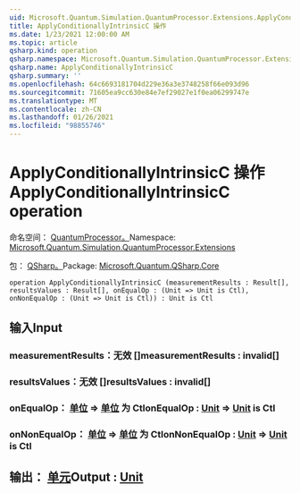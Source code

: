 ```yaml
---
uid: Microsoft.Quantum.Simulation.QuantumProcessor.Extensions.ApplyConditionallyIntrinsicC
title: ApplyConditionallyIntrinsicC 操作
ms.date: 1/23/2021 12:00:00 AM
ms.topic: article
qsharp.kind: operation
qsharp.namespace: Microsoft.Quantum.Simulation.QuantumProcessor.Extensions
qsharp.name: ApplyConditionallyIntrinsicC
qsharp.summary: ''
ms.openlocfilehash: 64c6693181704d229e36a3e3748258f66e093d96
ms.sourcegitcommit: 71605ea9cc630e84e7ef29027e1f0ea06299747e
ms.translationtype: MT
ms.contentlocale: zh-CN
ms.lasthandoff: 01/26/2021
ms.locfileid: "98855746"
---
```

# <a name="applyconditionallyintrinsicc-operation"></a><span data-ttu-id="0162d-102">ApplyConditionallyIntrinsicC 操作</span><span class="sxs-lookup"><span data-stu-id="0162d-102">ApplyConditionallyIntrinsicC operation</span></span>

<span data-ttu-id="0162d-103">命名空间： [QuantumProcessor。](xref:Microsoft.Quantum.Simulation.QuantumProcessor.Extensions)</span><span class="sxs-lookup"><span data-stu-id="0162d-103">Namespace: [Microsoft.Quantum.Simulation.QuantumProcessor.Extensions](xref:Microsoft.Quantum.Simulation.QuantumProcessor.Extensions)</span></span>

<span data-ttu-id="0162d-104">包： [QSharp。](https://nuget.org/packages/Microsoft.Quantum.QSharp.Core)</span><span class="sxs-lookup"><span data-stu-id="0162d-104">Package: [Microsoft.Quantum.QSharp.Core](https://nuget.org/packages/Microsoft.Quantum.QSharp.Core)</span></span>




```qsharp
operation ApplyConditionallyIntrinsicC (measurementResults : Result[], resultsValues : Result[], onEqualOp : (Unit => Unit is Ctl), onNonEqualOp : (Unit => Unit is Ctl)) : Unit is Ctl
```


## <a name="input"></a><span data-ttu-id="0162d-105">输入</span><span class="sxs-lookup"><span data-stu-id="0162d-105">Input</span></span>

### <a name="measurementresults--__invalidresult__"></a><span data-ttu-id="0162d-106">measurementResults：__无效 <Result>__[]</span><span class="sxs-lookup"><span data-stu-id="0162d-106">measurementResults : __invalid<Result>__[]</span></span>




### <a name="resultsvalues--__invalidresult__"></a><span data-ttu-id="0162d-107">resultsValues：__无效 <Result>__[]</span><span class="sxs-lookup"><span data-stu-id="0162d-107">resultsValues : __invalid<Result>__[]</span></span>




### <a name="onequalop--unit--unit--is-ctl"></a><span data-ttu-id="0162d-108">onEqualOp： [单位](xref:microsoft.quantum.lang-ref.unit) => [单位](xref:microsoft.quantum.lang-ref.unit)  为 Ctl</span><span class="sxs-lookup"><span data-stu-id="0162d-108">onEqualOp : [Unit](xref:microsoft.quantum.lang-ref.unit) => [Unit](xref:microsoft.quantum.lang-ref.unit)  is Ctl</span></span>




### <a name="onnonequalop--unit--unit--is-ctl"></a><span data-ttu-id="0162d-109">onNonEqualOp： [单位](xref:microsoft.quantum.lang-ref.unit) => [单位](xref:microsoft.quantum.lang-ref.unit)  为 Ctl</span><span class="sxs-lookup"><span data-stu-id="0162d-109">onNonEqualOp : [Unit](xref:microsoft.quantum.lang-ref.unit) => [Unit](xref:microsoft.quantum.lang-ref.unit)  is Ctl</span></span>





## <a name="output--unit"></a><span data-ttu-id="0162d-110">输出： [单元](xref:microsoft.quantum.lang-ref.unit)</span><span class="sxs-lookup"><span data-stu-id="0162d-110">Output : [Unit](xref:microsoft.quantum.lang-ref.unit)</span></span>

